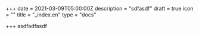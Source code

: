 +++
date = 2021-03-09T05:00:00Z
description = "sdfasdf"
draft = true
icon = ""
title = "_index.en"
type = "docs"

+++
asdfadfasdf
